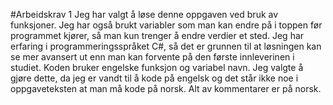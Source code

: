 #Arbeidskrav 1
Jeg har valgt å løse denne oppgaven ved bruk av funksjoner. Jeg har også brukt variabler som man kan endre på i toppen før programmet kjører, så man kun trenger å endre verdier et sted.
Jeg har erfaring i programmeringsspråket C#, så det er grunnen til at løsningen kan se mer avansert ut enn man kan forvente på den første innleverinen i studiet.
Koden bruker engelske funksjon og variabel navn. Jeg valgte å gjøre dette, da jeg er vandt til å kode på engelsk og det står ikke noe i oppgaveteksten at man må kode på norsk.
Alt av kommentarer er på norsk.